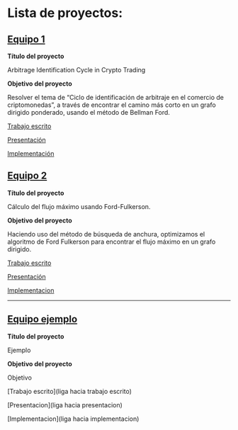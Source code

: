 # Lista de proyectos:

## [Equipo 1](equipos/equipo_1)

**Título del proyecto**

Arbitrage Identification Cycle in Crypto Trading

**Objetivo del proyecto**

Resolver el tema de “Ciclo de identificación de arbitraje en el comercio de criptomonedas”, a través de encontrar el camino más corto en un grafo dirigido ponderado, usando el método de Bellman Ford.

[Trabajo escrito](https://docs.google.com/document/d/1opfXYOtYeJna6cKLmkjdhPulqXCVLCwB1ScKlEkqVE8/edit?usp=sharing)

[Presentación](https://docs.google.com/presentation/d/1p_HIC4y8xd8QvjbhOvVHNSQxAAz60aKUh017F28nwTA/edit?usp=sharing)

[Implementación](equipos/equipo_1/codigo/)



## [Equipo 2](equipos/equipo_2)

**Título del proyecto**

Cálculo del flujo máximo usando Ford-Fulkerson.

**Objetivo del proyecto**

Haciendo uso del método de búsqueda de anchura, optimizamos el algoritmo de Ford Fulkerson para encontrar el flujo máximo en un grafo dirigido.

[Trabajo escrito](https://github.com/sancas96/Final_opt2/blob/main/notebooks/Ford-Fulkerson%20MaxFlowAeiu.pdf)

[Presentación](https://docs.google.com/presentation/d/19PnfL7ZOWmx0ne1jtrGY1M-PxDk5qNjbqlouNkFvcb4/edit?usp=sharing)

[Implementacion](equipos/equipo_2/Codigo/)

---

## [Equipo ejemplo](equipos/equipo_ejemplo)

**Título del proyecto** 

Ejemplo

**Objetivo del proyecto**

Objetivo

[Trabajo escrito](liga hacia trabajo escrito)

[Presentacion](liga hacia presentacion)

[Implementacion](liga hacia implementacion)

